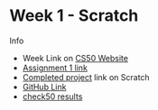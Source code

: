 # Week 1 - Scratch

Info  
* Week Link on [CS50 Website](https://cs50.harvard.edu/x/2021/weeks/0/)  
* [Assignment 1 link](https://cs50.harvard.edu/x/2021/psets/0/scratch/)  
* [Completed project](https://scratch.mit.edu/projects/593001910/) link on Scratch  
* [GitHub Link](https://github.com/tmargarian/cs50x/tree/main/week1)  
* [check50 results](https://submit.cs50.io/courses/1/)